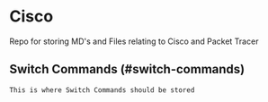 # Cisco
Repo for storing MD's and Files relating to Cisco and Packet Tracer

## Switch Commands (#switch-commands)

```
This is where Switch Commands should be stored
```